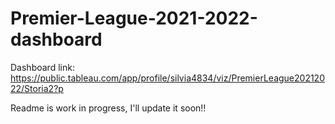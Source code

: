 # Premier-League-2021-2022-dashboard

Dashboard link: https://public.tableau.com/app/profile/silvia4834/viz/PremierLeague20212022/Storia2?p

Readme is work in progress, I'll update it soon!!
